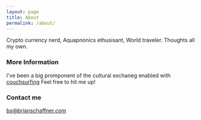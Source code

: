 ```yaml
---
layout: page
title: About
permalink: /about/
---
```


Crypto currency nerd, Aquapnonics ethusisant, World traveler. Thoughts all my own. 

### More Information

I've been a big promponent of the cultural exchaneg enabled with [couchsurfing](https://www.couchsurfing.com/people/bs25)
Feel free to hit me up!

### Contact me

[bs@brianschaffner.com](mailto:bs@brianschaffner.com)
